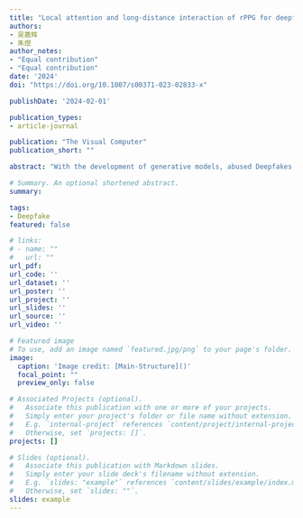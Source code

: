 ```yaml
---
title: "Local attention and long-distance interaction of rPPG for deepfake detection"
authors:
- 吴嘉辉
- 朱煜
author_notes:
- "Equal contribution"
- "Equal contribution"
date: '2024'
doi: "https://doi.org/10.1007/s00371-023-02833-x"

publishDate: '2024-02-01'

publication_types:
- article-journal

publication: "The Visual Computer"
publication_short: ""

abstract: "With the development of generative models, abused Deepfakes have aroused public concerns. As a defense mechanism, face forgery detection methods have been intensively studied. Remote photoplethysmography (rPPG) technology extract heartbeat signal from recorded videos by examining the subtle changes in skin color caused by cardiac activity. Since the face forgery process inevitably disrupts the periodic changes in facial color, rPPG signal proves to be a powerful biological indicator for Deepfake detection. Motivated by the key observation that rPPG signals produce unique rhythmic patterns in terms of different manipulation methods, we regard Deepfake detection also as a source detection task. The Multi-scale Spatial–Temporal PPG map is adopted to further exploit heartbeat signal from multiple facial regions. Moreover, to capture both spatial and temporal inconsistencies, we propose a two-stage network consisting of a Mask-Guided Local Attention module (MLA) to capture unique local patterns of PPG maps, and a Temporal Transformer to interact features of adjacent PPG maps in long distance. Abundant experiments on FaceForensics + + and Celeb-DF datasets prove the superiority of our method over all other rPPG-based approaches. Visualization also demonstrates the effectiveness of the proposed method."

# Summary. An optional shortened abstract.
summary: 

tags:
- Deepfake
featured: false

# links:
# - name: ""
#   url: ""
url_pdf: 
url_code: ''
url_dataset: ''
url_poster: ''
url_project: ''
url_slides: ''
url_source: ''
url_video: ''

# Featured image
# To use, add an image named `featured.jpg/png` to your page's folder. 
image:
  caption: 'Image credit: [Main-Structure]()'
  focal_point: ""
  preview_only: false

# Associated Projects (optional).
#   Associate this publication with one or more of your projects.
#   Simply enter your project's folder or file name without extension.
#   E.g. `internal-project` references `content/project/internal-project/index.md`.
#   Otherwise, set `projects: []`.
projects: []

# Slides (optional).
#   Associate this publication with Markdown slides.
#   Simply enter your slide deck's filename without extension.
#   E.g. `slides: "example"` references `content/slides/example/index.md`.
#   Otherwise, set `slides: ""`.
slides: example
---
```

